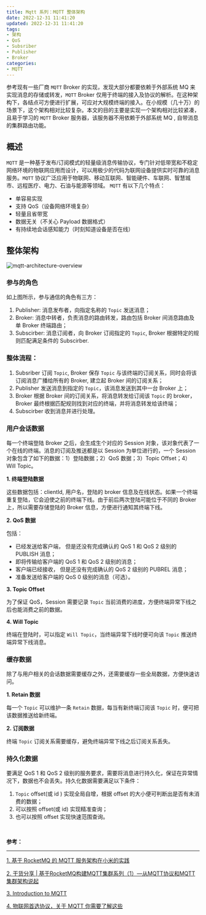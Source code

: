 ```yaml
---
title: Mqtt 系列：MQTT 整体架构
date: 2022-12-31 11:41:20
updated: 2022-12-31 11:41:20
tags:
- 架构
- QoS
- Subsriber
- Publisher
- Broker
categories:
- MQTT
---
```


参考现有一些厂商 `MQTT` Broker 的实现，发现大部分都要依赖于外部系统 MQ 来实现消息的存储或转发，`MQTT` Broker 仅用于终端的接入及协议的解析。在这种架构下，各结点可方便进行扩展，可应对大规模终端的接入。在小规模（几十万）的场景下，这个架构相对比较复杂。本文的目的主要是实现一个架构相对比较紧凑，且易于学习的 `MQTT` Broker 服务器，该服务器不用依赖于外部系统 MQ , 自带消息的集群路由功能。 

<!-- more -->

## 概述

`MQTT` 是一种基于发布/订阅模式的轻量级消息传输协议，专门针对低带宽和不稳定网络环境的物联网应用而设计，可以用极少的代码为联网设备提供实时可靠的消息服务。`MQTT` 协议广泛应用于物联网、移动互联网、智能硬件、车联网、智慧城市、远程医疗、电力、石油与能源等领域。
`MQTT` 有以下几个特点：
- 单容易实现
- 支持 QoS（设备网络环境复杂）
- 轻量且省带宽
- 数据无关（不关心 Payload 数据格式）
- 有持续地会话感知能力（时刻知道设备是否在线）

## 整体架构

![mqtt-architecture-overview](/images/mqtt/mqtt-architecture-overview.jpg "mqtt-architecture-overview")

### 参与的角色

如上图所示，参与通信的角色有三方：
1. Publisher: 消息发布者，向指定名称的 `Topic` 发送消息； 
2. Broker: 消息中转者，负责消息的路由转发，路由包括 Broker 间消息路由及单 Broker 终端路由；
3. Subscirber: 消息订阅者，向 Broker 订阅指定的 `Topic`, Broker 根据特定的规则匹配满足条件的 Subscirber.

### 整体流程：
1. Subsriber 订阅 `Topic`, Broker 保存 `Topic` 与该终端的订阅关系，同时会将该订阅消息广播给所有的 Broker, 建立起 Broker 间的订阅关系；
2. Publisher 发送消息到指定的 `Topic`，该消息发送到其中一台 Broker 上；
3. Broker 根据 Broker 间的订阅关系，将消息转发给订阅该 `Topic` 的 broker，Broker 最终根据匹配规则找到对应的终端，并将消息转发给该终端；
4. Subscirber 收到消息并进行处理。

### 用户会话数据

每一个终端登陆 Broker 之后，会生成生个对应的 Session 对象，该对象代表了一个在线的终端。消息的订阅及推送都是以 Session 为单位进行的，一个 Session 对象包含了如下的数据：1）登陆数据；2）QoS 数据；3）Topic Offset；4）Will Topic。

**1. 终端登陆数据**

这些数据包括：clientId, 用户名，登陆的 broker 信息及在线状态。如果一个终端重复登陆，它会迫使之前的终端下线。由于前后两次登陆可能位于不同的 Broker 上，所以需要存储登陆的 Broker 信息，方便进行通知其终端下线。

**2. QoS 数据**

包括：
- 已经发送给客户端， 但是还没有完成确认的 QoS 1 和 QoS 2 级别的 PUBLISH 消息；
- 即将传输给客户端的 QoS 1 和 QoS 2 级别的消息；
- 客户端已经接收， 但是还没有完成确认的 QoS 2 级别的 PUBREL 消息；
- 准备发送给客户端的 QoS 0 级别的消息（可选）。

**3. Topic Offset**

为了保证 QoS，Session 需要记录 `Topic` 当前消费的进度，方便终端异常下线之后也能消费之前的数据。


**4. Will Topic**

终端在登陆时，可以指定 `Will Topic`，当终端异常下线时便可向该 `Topic` 推送终端异常下线消息。 

### 缓存数据

除了与用户相关的会话数据需要缓存之外，还需要缓存一些全局数据，方便快速访问。

**1. Retain 数据**

每一个 `Topic` 可以维护一条 `Retain` 数据，每当有新终端订阅该 `Topic` 时，便可把该数据推送给新终端。

**2. 订阅数据**

终端 `Topic` 订阅关系需要缓存，避免终端异常下线之后订阅关系丢失。

### 持久化数据

要满足 QoS 1 和 QoS 2 级别的服务要求，需要将消息进行持久化，保证在异常情况下，数据也不会丢失。持久化数据需要满足以下条件：
1. `Topic` offset(或 id ) 实现全局自增，根据 offset 的大小便可判断出是否有未消费的数据；
2. 可以按照 offset(或 id) 实现精准查询；
3. 也可以按照 offset 实现快速范围查询。

</br>

**参考：**

----
[1]:https://mp.weixin.qq.com/s?__biz=Mzg2NDcxMzgzMA==&mid=2247485615&idx=1&sn=da584abbf1ced2e6cedbaa74bc219221&chksm=ce6465a6f913ecb080b28307f0e0a60abac175535d3b92289dd7c44ffc27d7fa5a017d15d34a&token=414245110&lang=zh_CN#rd
[2]:https://mp.weixin.qq.com/s/Fd92fkl5ZwQ0ZQDvLtQZ5A
[3]:https://www.hivemq.com/blog/how-to-get-started-with-mqtt/
[4]:https://www.emqx.com/zh/blog/what-is-the-mqtt-protocol


[1. 基于 RocketMQ 的 MQTT 服务架构在小米的实践][1]

[2. 干货分享 | 基于RocketMQ构建MQTT集群系列（1）—从MQTT协议和MQTT集群架构说起][2]

[3. Introduction to MQTT][3]

[4. 物联网首选协议，关于 MQTT 你需要了解这些][4]
